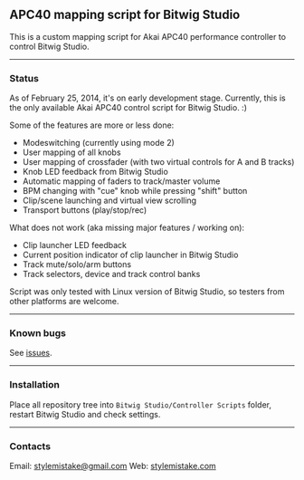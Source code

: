 ## APC40 mapping script for Bitwig Studio

This is a custom mapping script for Akai APC40 performance
controller to control Bitwig Studio.

***

### Status

As of February 25, 2014, it's on early development stage. Currently, this
is the only available Akai APC40 control script for Bitwig Studio. :)

Some of the features are more or less done:

* Modeswitching (currently using mode 2)
* User mapping of all knobs
* User mapping of crossfader (with two virtual controls for A and B tracks)
* Knob LED feedback from Bitwig Studio
* Automatic mapping of faders to track/master volume
* BPM changing with "cue" knob while pressing "shift" button
* Clip/scene launching and virtual view scrolling
* Transport buttons (play/stop/rec)

What does not work (aka missing major features / working on):

* Clip launcher LED feedback
* Current position indicator of clip launcher in Bitwig Studio
* Track mute/solo/arm buttons
* Track selectors, device and track control banks

Script was only tested with Linux version of Bitwig Studio, so testers from
other platforms are welcome.

***

### Known bugs

See [issues](https://github.com/stylemistake/bitwig_apc40/issues).

***

### Installation

Place all repository tree into `Bitwig Studio/Controller Scripts` folder,
restart Bitwig Studio and check settings.

***

### Contacts

Email: stylemistake@gmail.com
Web: [stylemistake.com](http://stylemistake.com)